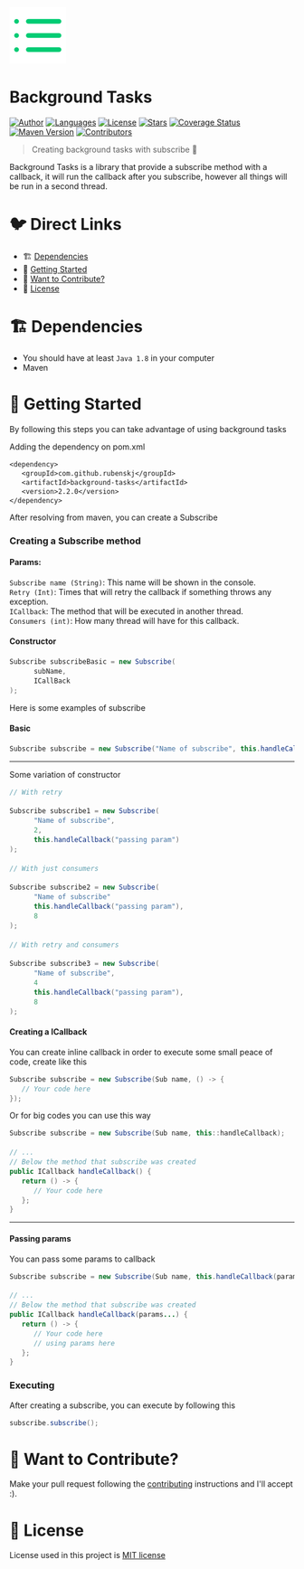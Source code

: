 <p align="left">
   <img src=".github/background_task_logo.png" width="100"/>
</p>

# Background Tasks

[![Author](https://img.shields.io/badge/author-RubensKj-00cc74?style=flat-square)](https://github.com/RubensKj)
[![Languages](https://img.shields.io/github/languages/count/RubensKj/background-tasks?color=00cc74&style=flat-square)](#)
[![License](https://img.shields.io/github/license/RubensKj/background-tasks?color=00cc74&style=flat-square)](https://github.com/RubensKj/background-tasks/blob/master/LICENSE)
[![Stars](https://img.shields.io/github/stars/RubensKj/background-tasks?color=00cc74&style=flat-square)](https://github.com/RubensKj/background-tasks/stargazers)
[![Coverage Status](http://img.shields.io/coveralls/RubensKj/background-tasks/master.svg?style=flat-square)](https://coveralls.io/github/RubensKj/background-tasks?branch=master)
[![Maven Version](https://maven-badges.herokuapp.com/maven-central/com.github.rubenskj/background-tasks/badge.svg?color=00cc74&style=flat-square)](https://search.maven.org/artifact/com.github.rubenskj/background-tasks/2.0.0/jar)
[![Contributors](https://img.shields.io/github/contributors/RubensKj/background-tasks?color=00cc74&style=flat-square)](https://github.com/RubensKj/background-tasks/graphs/contributors)


> Creating background tasks with subscribe 🧶

<p>Background Tasks is a library that provide a subscribe method with a callback, it will run the callback after you subscribe, however all things will be run in a second thread.</p>

# 🐦 Direct Links
 * 🏗 [Dependencies](#building_construction-dependencies)
 * 🚀 [Getting Started](#rocket-getting-started)
 * 🎉 [Want to Contribute?](#tada-want-to-contribute)
 * 📕 [License](#closed_book-license)


# :building_construction: Dependencies

- You should have at least `Java 1.8` in your computer
- Maven

# :rocket: Getting Started

By following this steps you can take advantage of using background tasks

Adding the dependency on pom.xml

```maven
<dependency>
   <groupId>com.github.rubenskj</groupId>
   <artifactId>background-tasks</artifactId>
   <version>2.2.0</version>
</dependency>
```

After resolving from maven, you can create a Subscribe

### Creating a Subscribe method

#### Params: 
`Subscribe name (String)`: This name will be shown in the console.
<br>
`Retry (Int)`: Times that will retry the callback if something throws any exception.
<br>
`ICallback`: The method that will be executed in another thread.
<br>
`Consumers (int)`: How many thread will have for this callback.

#### Constructor

```java
Subscribe subscribeBasic = new Subscribe(
      subName,
      ICallBack
);
```

Here is some examples of subscribe

#### Basic

```java
Subscribe subscribe = new Subscribe("Name of subscribe", this.handleCallback("passing param"));
```

---

Some variation of constructor

```java
// With retry

Subscribe subscribe1 = new Subscribe(
      "Name of subscribe",
      2,
      this.handleCallback("passing param")
);    

// With just consumers

Subscribe subscribe2 = new Subscribe(
      "Name of subscribe"
      this.handleCallback("passing param"),
      8
);

// With retry and consumers

Subscribe subscribe3 = new Subscribe(
      "Name of subscribe",
      4
      this.handleCallback("passing param"),
      8
);
```

#### Creating a ICallback

You can create inline callback in order to execute some small peace of code, create like this

```java
Subscribe subscribe = new Subscribe(Sub name, () -> {
   // Your code here
});
```

Or for big codes you can use this way 

```java
Subscribe subscribe = new Subscribe(Sub name, this::handleCallback);

// ...
// Below the method that subscribe was created
public ICallback handleCallback() {
   return () -> {
      // Your code here
   };
}
```

---

#### Passing params

You can pass some params to callback

```java
Subscribe subscribe = new Subscribe(Sub name, this.handleCallback(params...));

// ...
// Below the method that subscribe was created
public ICallback handleCallback(params...) {
   return () -> {
      // Your code here
      // using params here
   };
}
```

### Executing

After creating a subscribe, you can execute by following this 

```java
subscribe.subscribe();
```

# :tada: Want to Contribute?

Make your pull request following the [contributing](https://github.com/RubensKj/background-tasks/blob/master/CONTRIBUTING.md) instructions and I'll accept :).

# :closed_book: License

License used in this project is [MIT license](https://github.com/RubensKj/background-tasks/blob/master/LICENSE)